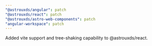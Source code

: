```yaml
---
"@astrouxds/angular": patch
"@astrouxds/react": patch
"@astrouxds/astro-web-components": patch
"angular-workspace": patch
---
```


Added vite support and tree-shaking capability to @astrouxds/react.

